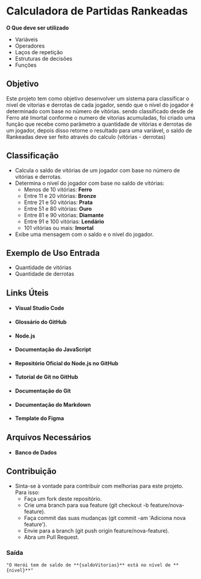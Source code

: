 # Calculadora de Partidas Rankeadas

**O Que deve ser utilizado**
- Variáveis
- Operadores
- Laços de repetição
- Estruturas de decisões
- Funções

## Objetivo

Este projeto tem como objetivo desenvolver um sistema para classificar o nivel de vitorias e derrotas de cada jogador, sendo que o nível do jogador é determinado com base no número de vitórias.
sendo classificado desde de Ferro até Imortal conforme o numero de vitorias acumuladas, foi criado uma função que recebe como parâmetro a quantidade de vitórias e derrotas de um jogador,
depois disso retorne o resultado para uma variável, o saldo de Rankeadas deve ser feito através do calculo (vitórias - derrotas)


## Classificação

- Calcula o saldo de vitórias de um jogador com base no número de vitórias e derrotas.
- Determina o nível do jogador com base no saldo de vitórias:
  - Menos de 10 vitórias: **Ferro**
  - Entre 11 e 20 vitórias: **Bronze**
  - Entre 21 e 50 vitórias: **Prata**
  - Entre 51 e 80 vitórias: **Ouro**
  - Entre 81 e 90 vitórias: **Diamante**
  - Entre 91 e 100 vitórias: **Lendário**
  - 101 vitórias ou mais: **Imortal**
- Exibe uma mensagem com o saldo e o nível do jogador.

## Exemplo de Uso Entrada
- Quantidade de vitórias
- Quantidade de derrotas

## Links Úteis
 - #### Visual Studio Code
 - #### Glossário do GitHub
 - #### Node.js
 - #### Documentação do JavaScript
 - #### Repositório Oficial do Node.js no GitHub
 - #### Tutorial de Git no GitHub
 - #### Documentação do Git
 - #### Documentação do Markdown
 - #### Template do Figma
  
## Arquivos Necessários
  - #### Banco de Dados
   
## Contribuição
- Sinta-se à vontade para contribuir com melhorias para este projeto. Para isso:
  - Faça um fork deste repositório.
  - Crie uma branch para sua feature (git checkout -b feature/nova-feature).
  - Faça commit das suas mudanças (git commit -am 'Adiciona nova feature').
  - Envie para a branch (git push origin feature/nova-feature).
  - Abra um Pull Request.
  
 ### Saída 
```Ao final deve se exibir uma mensagem:
"O Herói tem de saldo de **{saldoVitorias}** está no nível de **{nivel}**"



